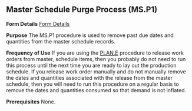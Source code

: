 ## Master Schedule Purge Process (MS.P1)
<PageHeader />

**Form Details**
[Form Details](../MS-P1-1/README.md)

**Purpose**
The MS.P1 procedure is used to remove past due dates and quantities from the
master schedule records.

**Frequency of Use**
If you are using the [PLAN.E](../PLAN-E/README.md) procedure to release work orders
from master, schedule items, then you probably do not need to run this process
until the next time you are ready to lay out the production schedule. If you
release work order manually and do not manually remove the dates and
quantities associated with the release from the master schedule, then you will
need to run this procedure on a regular basis to remove the dates and
quantities consumed so that demand is not inflated.

**Prerequisites**
None.

<badge text= "Version 8.10.57 " vertical="middle" />

<PageFooter />

